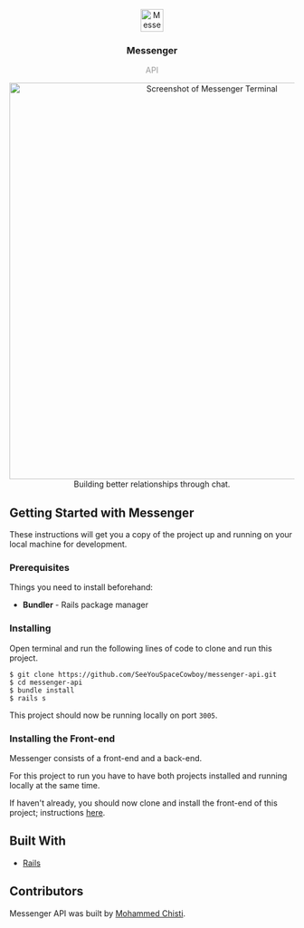 <p align="center">
  <img
    src="https://user-images.githubusercontent.com/7621982/30171628-8118056a-93c0-11e7-9614-0415274d2143.png"
    alt="Messenger Logo"
    width="40" />
</p>
<h3 align="center">
  Messenger
</h3>
<p align="center" style="color: #999;">API</p>

<p align="center">
  <img
    src="https://user-images.githubusercontent.com/7621982/30171961-6183af6e-93c1-11e7-9bf7-dd307c3680de.png"
    alt="Screenshot of Messenger Terminal"
    width="700" />
    </br>
    Building better relationships through chat.
</p>

## Getting Started with Messenger
These instructions will get you a copy of the project up and running on your local machine for development.

### Prerequisites
Things you need to install beforehand:
* **Bundler** - Rails package manager

### Installing

Open terminal and run the following lines of code to clone and run this project.

 ```shell
 $ git clone https://github.com/SeeYouSpaceCowboy/messenger-api.git
 $ cd messenger-api
 $ bundle install
 $ rails s
 ```
 This project should now be running locally on port `3005`.

### Installing the Front-end
Messenger consists of a front-end and a back-end.

For this project to run you have to have both projects installed and running locally at the same time.

If haven't already, you should now clone and install the front-end of this project; instructions [here](https://github.com/SeeYouSpaceCowboy/messenger.git).

## Built With
* [Rails]()

## Contributors
Messenger API was built by [Mohammed Chisti](http://mohammedchisti.com).
